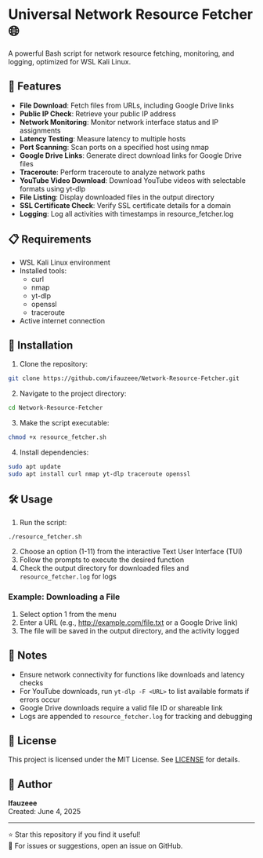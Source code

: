 # Universal Network Resource Fetcher 🌐

A powerful Bash script for network resource fetching, monitoring, and logging, optimized for WSL Kali Linux.

## 🌟 Features

- **File Download**: Fetch files from URLs, including Google Drive links
- **Public IP Check**: Retrieve your public IP address
- **Network Monitoring**: Monitor network interface status and IP assignments
- **Latency Testing**: Measure latency to multiple hosts
- **Port Scanning**: Scan ports on a specified host using nmap
- **Google Drive Links**: Generate direct download links for Google Drive files
- **Traceroute**: Perform traceroute to analyze network paths
- **YouTube Video Download**: Download YouTube videos with selectable formats using yt-dlp
- **File Listing**: Display downloaded files in the output directory
- **SSL Certificate Check**: Verify SSL certificate details for a domain
- **Logging**: Log all activities with timestamps in resource_fetcher.log

## 📋 Requirements

- WSL Kali Linux environment
- Installed tools:
  - curl
  - nmap
  - yt-dlp
  - openssl
  - traceroute
- Active internet connection

## 🚀 Installation

1. Clone the repository:
```bash
git clone https://github.com/ifauzeee/Network-Resource-Fetcher.git
```

2. Navigate to the project directory:
```bash
cd Network-Resource-Fetcher
```

3. Make the script executable:
```bash
chmod +x resource_fetcher.sh
```

4. Install dependencies:
```bash
sudo apt update
sudo apt install curl nmap yt-dlp traceroute openssl
```

## 🛠️ Usage

1. Run the script:
```bash
./resource_fetcher.sh
```

2. Choose an option (1-11) from the interactive Text User Interface (TUI)
3. Follow the prompts to execute the desired function
4. Check the output directory for downloaded files and `resource_fetcher.log` for logs

### Example: Downloading a File
1. Select option 1 from the menu
2. Enter a URL (e.g., http://example.com/file.txt or a Google Drive link)
3. The file will be saved in the output directory, and the activity logged

## 📝 Notes

- Ensure network connectivity for functions like downloads and latency checks
- For YouTube downloads, run `yt-dlp -F <URL>` to list available formats if errors occur
- Google Drive downloads require a valid file ID or shareable link
- Logs are appended to `resource_fetcher.log` for tracking and debugging

## 📄 License

This project is licensed under the MIT License. See [LICENSE](LICENSE) for details.

## 👤 Author

**Ifauzeee**  
Created: June 4, 2025  

---

⭐ Star this repository if you find it useful!  
📧 For issues or suggestions, open an issue on GitHub.